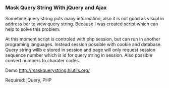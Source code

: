 ### Mask Query String With jQuery and Ajax

Sometime query string puts many information, also it is not good as visual in address bar to view query string.
Because I was created script which can help to solve this problem.

At this moment script is controled with php session, but can run in another programing languages. Instead session possible with cookie and database.
Query string willb e stored in session and page will only request session sequence number which is id for query string in session.
Also possible convert numbers to charater codes.

Demo http://maskquerystring.hiutils.org/

Required:
jQuery, PHP
